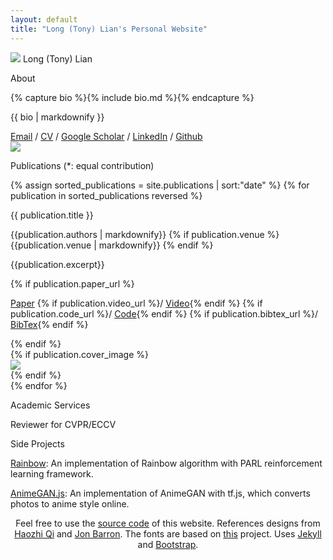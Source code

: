 ```yaml
---
layout: default
title: "Long (Tony) Lian's Personal Website"
---
```


<main role="main" class="container-sm" style="max-width: 960px">
    <div class="row">
        <div class="col">
            <p class="h1 mt-5 page-title">
                <img class="profile-img-small d-md-none" src="{{ '/assets/profile.jpg' | relative_url }}" />
                <span style="clear: right">Long (Tony) Lian</span>
            </p>
            <p class="h4 section-title" style="clear: right">About</p>
            {% capture bio %}{% include bio.md %}{% endcapture %}
            <p>{{ bio | markdownify }}</p>
            <a href="mailto:longlian@berkeley.edu">Email</a> / <a href="{{ '/assets/cv.pdf' | relative_url }}">CV</a> / <a href="https://scholar.google.com/citations?user=eOLxyqUAAAAJ">Google Scholar</a> / 
                <a href="https://www.linkedin.com/in/longlian">LinkedIn</a> / <a href="https://github.com/TonyLianLong">Github</a>
        </div>
        <div class="col-auto d-none d-md-block">
            <img class="profile-img" src="{{ '/assets/profile.jpg' | relative_url }}" />
        </div>
    </div>
    <div class="row">
        <div class="col">
            <p class="h4 section-title">Publications <span class="h6">(*: equal contribution)</span></p>
            <div class="container-fluid" style="padding: 0;">
                {% assign sorted_publications = site.publications | sort:"date" %}
                {% for publication in sorted_publications reversed %}
                <div class="row">
                    <div class="col">
                        <p class="h5 publication-title">{{ publication.title }}</p>
                        <span class="publication-authors">{{publication.authors | markdownify}}</span>
                        {% if publication.venue %}
                            <span class="publication-venue">{{publication.venue | markdownify}}</span>
                        {% endif %}
                        <p class="publication-excerpt"> {{publication.excerpt}} </p>
                        <!-- <p>{{ publication.content }}</p> -->
                        {% if publication.paper_url %}
                        <p class="publication-links"> <a href="{{publication.paper_url}}">Paper</a> 
                        {% if publication.video_url %}/ <a href="{{publication.video_url}}">Video</a>{% endif %} 
                        {% if publication.code_url %}/ <a href="{{publication.code_url}}">Code</a>{% endif %} 
                        {% if publication.bibtex_url %}/ <a href="{{publication.bibtex_url}}">BibTex</a>{% endif %} 
                        </p>
                        {% endif %}
                    </div>
                    {% if publication.cover_image %}
                    <div class="col-4 d-none d-md-block align-self-center">
                        <img class="cover-image" src="{{'/assets/cover_images/' | append: publication.cover_image | relative_url }}" />
                    </div>
                    {% endif %}
                </div>
                {% endfor %}
            </div>
        </div>
    </div>
    <div class="row">
        <div class="col">
            <p class="h4 section-title">Academic Services</p>
            <p>
                Reviewer for CVPR/ECCV
            </p>
        </div>
    </div>
    <div class="row">
        <div class="col">
            <p class="h4 section-title">Side Projects</p>
            <p><a href="https://github.com/TonyLianLong/Rainbow">Rainbow</a>: An implementation of Rainbow algorithm with PARL reinforcement learning framework.</p>
            <p><a href="https://github.com/TonyLianLong/AnimeGAN.js">AnimeGAN.js</a>: An implementation of AnimeGAN with tf.js, which converts photos to anime style online.</p>
        </div>
    </div>
</main>

<footer class="footer">
    <div class="container-sm">
        <div class="row">
            <div class="col" style="text-align: center">
                <span class="text-muted">
                    Feel free to use the <a href="https://github.com/TonyLianLong/websitev2">source code</a> of this website. References designs from <a href="https://github.com/HaozhiQi/haozhiqi.github.io/">Haozhi Qi</a> and <a href="https://github.com/jonbarron/website">Jon Barron</a>. The fonts are based on <a href="https://checkmyworking.com/cm-web-fonts/">this</a> project. Uses <a href="https://github.com/jekyll/jekyll">Jekyll</a> and <a href="https://getbootstrap.com/">Bootstrap</a>.
                </span>
            </div>
        </div>
    </div>
</footer>
